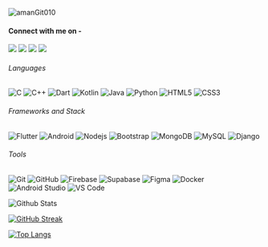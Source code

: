<p align="left"> <img src="https://komarev.com/ghpvc/?username=amanGit010" alt="amanGit010" /> </p> 

#### Connect with me on - 
[<img src="https://img.shields.io/badge/linkedin-%230077B5.svg?&style=for-the-badge&logo=linkedin&logoColor=white" />](https://www.linkedin.com/in/amanjot-singh-7b09b6220/) 
[<img src = "https://img.shields.io/badge/Twitter-1DA1F2?style=for-the-badge&logo=twitter&logoColor=white">](https://twitter.com/amans_twt)
[<img src ="https://img.shields.io/badge/Gmail-%23E4405F.svg?&style=for-the-badge&logo=gmail&logoColor=white">](mailto:amanjot3290@gmail.com)
[<img src = "https://img.shields.io/badge/-LeetCode-FFA116?style=for-the-badge&logo=LeetCode&logoColor=black">](https://leetcode.com/amanLeet01/)


###### Languages
![C](https://img.shields.io/badge/C-00599C?style=for-the-badge&logo=c&logoColor=white)
![C++](https://img.shields.io/badge/C%2B%2B-00599C?style=for-the-badge&logo=c%2B%2B&logoColor=white)
![Dart](https://img.shields.io/badge/Dart-0175C2?style=for-the-badge&logo=dart&logoColor=white)
![Kotlin](https://img.shields.io/badge/Kotlin-0095D5?&style=for-the-badge&logo=kotlin&logoColor=white)
![Java](https://img.shields.io/badge/java-%23ED8B00.svg?style=for-the-badge&logo=openjdk&logoColor=white)
![Python](https://img.shields.io/badge/Python-FFD43B?style=for-the-badge&logo=python&logoColor=blue)
![HTML5](https://img.shields.io/badge/-HTML5-E34F26?style=for-the-badge&logo=html5&logoColor=white)
![CSS3](https://img.shields.io/badge/-CSS3-1572B6?style=for-the-badge&logo=css3)


###### Frameworks and Stack
![Flutter](https://img.shields.io/badge/-Flutter-blue?style=for-the-badge&logo=flutter)
![Android](https://img.shields.io/badge/-Android-green?style=for-the-badge&logo=android)
![Nodejs](https://img.shields.io/badge/-Nodejs-black?style=for-the-badge&logo=Node.js)
![Bootstrap](https://img.shields.io/badge/-Bootstrap-563D7C?style=for-the-badge&logo=bootstrap)
![MongoDB](https://img.shields.io/badge/-MongoDB-black?style=for-the-badge&logo=mongodb)
![MySQL](https://img.shields.io/badge/-MySQL-pink?style=for-the-badge&logo=mysql)
![Django](https://img.shields.io/badge/Django-092E20?style=for-the-badge&logo=django&logoColor=green)


###### Tools
![Git](https://img.shields.io/badge/-Git-black?style=for-the-badge&logo=git)
![GitHub](https://img.shields.io/badge/-GitHub-181717?style=for-the-badge&logo=github)
![Firebase](https://img.shields.io/badge/-Firebase-181717?style=for-the-badge&logo=firebase)
![Supabase](https://img.shields.io/badge/Supabase-181818?style=for-the-badge&logo=supabase&logoColor=white)
![Figma](https://img.shields.io/badge/Figma-F24E1E?style=for-the-badge&logo=figma&logoColor=white)
![Docker](https://img.shields.io/badge/Docker-2CA5E0?style=for-the-badge&logo=docker&logoColor=white)
![Android Studio](https://img.shields.io/badge/Android_Studio-3DDC84?style=for-the-badge&logo=android-studio&logoColor=white)
![VS Code](https://img.shields.io/badge/VSCode-0078D4?style=for-the-badge&logo=visual%20studio%20code&logoColor=white)

![Github Stats](https://github-readme-stats.vercel.app/api?username=pratikbaid3&count_private=true&show_icons=true&include_all_commits=true)<br/>

[![GitHub Streak](https://github-readme-streak-stats.herokuapp.com/?user=amanGit010)](https://git.io/streak-stats)

[![Top Langs](https://github-readme-stats.vercel.app/api/top-langs/?username=amanGit010&layout=compact)](https://github.com/anuraghazra/github-readme-stats)
